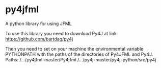 # py4jfml
A python library for using JFML

To use this library you need to download Py4J at link: https://github.com/bartdag/py4j

Then you need to set on your machine the environmental variable PYTHONPATH with the paths of the directories of Py4JFML and Py4J.
Paths:
	/.../py4jfml-master/Py4jfml
	/.../py4j-master/py4j-python/src/py4j
